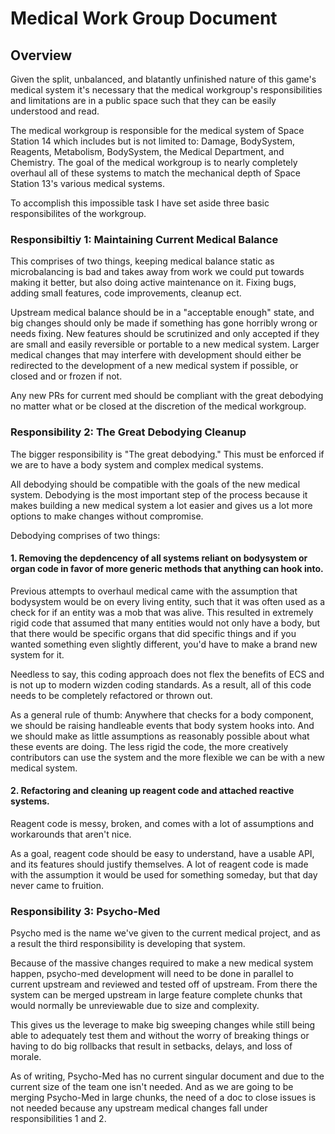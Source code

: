 # Medical Work Group Document

## Overview
Given the split, unbalanced, and blatantly unfinished nature of this game's medical system it's necessary that the medical workgroup's responsibilities and limitations are in a public space such that they can be easily understood and read.

The medical workgroup is responsible for the medical system of Space Station 14 which includes but is not limited to: Damage, BodySystem, Reagents, Metabolism, BodySystem, the Medical Department, and Chemistry. The goal of the medical workgroup is to nearly completely overhaul all of these systems to match the mechanical depth of Space Station 13's various medical systems.

To accomplish this impossible task I have set aside three basic responsibilites of the workgroup.

### Responsibiltiy 1: Maintaining Current Medical Balance

This comprises of two things, keeping medical balance static as microbalancing is bad and takes away from work we could put towards making it better, but also doing active maintenance on it. Fixing bugs, adding small features, code improvements, cleanup ect. 

Upstream medical balance should be in a "acceptable enough" state, and big changes should only be made if something has gone horribly wrong or needs fixing. New features should be scrutinized and only accepted if they are small and easily reversible or portable to a new medical system. Larger medical changes that may interfere with development should either be redirected to the development of a new medical system if possible, or closed and or frozen if not. 

Any new PRs for current med should be compliant with the great debodying no matter what or be closed at the discretion of the medical workgroup.

### Responsibility 2: The Great Debodying Cleanup

The bigger responsibility is "The great debodying." This must be enforced if we are to have a body system and complex medical systems.

All debodying should be compatible with the goals of the new medical system. Debodying is the most important step of the process because it makes building a new medical system a lot easier and gives us a lot more options to make changes without compromise.

Debodying comprises of two things:

#### 1. Removing the depdencency of all systems reliant on bodysystem or organ code in favor of more generic methods that anything can hook into.
Previous attempts to overhaul medical came with the assumption that bodysystem would be on every living entity, such that it was often used as a check for if an entity was a mob that was alive. This resulted in extremely rigid code that assumed that many entities would not only have a body, but that there would be specific organs that did specific things and if you wanted something even slightly different, you'd have to make a brand new system for it.

Needless to say, this coding approach does not flex the benefits of ECS and is not up to modern wizden coding standards. As a result, all of this code needs to be completely refactored or thrown out. 

As a general rule of thumb: Anywhere that checks for a body component, we should be raising handleable events that body system hooks into. And we should make as little assumptions as reasonably possible about what these events are doing. The less rigid the code, the more creatively contributors can use the system and the more flexible we can be with a new medical system. 

#### 2. Refactoring and cleaning up reagent code and attached reactive systems.
Reagent code is messy, broken, and comes with a lot of assumptions and workarounds that aren't nice.

As a goal, reagent code should be easy to understand, have a usable API, and its features should justify themselves. A lot of reagent code is made with the assumption it would be used for something someday, but that day never came to fruition. 

### Responsibility 3: Psycho-Med

Psycho med is the name we've given to the current medical project, and as a result the third responsibility is developing that system.

Because of the massive changes required to make a new medical system happen, psycho-med development will need to be done in parallel to current upstream and reviewed and tested off of upstream. From there the system can be merged upstream in large feature complete chunks that would normally be unreviewable due to size and complexity. 

This gives us the leverage to make big sweeping changes while still being able to adequately test them and without the worry of breaking things or having to do big rollbacks that result in setbacks, delays, and loss of morale. 

As of writing, Psycho-Med has no current singular document and due to the current size of the team one isn't needed. And as we are going to be merging Psycho-Med in large chunks, the need of a doc to close issues is not needed because any upstream medical changes fall under responsibilities 1 and 2. 

